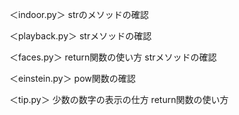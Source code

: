 ＜indoor.py＞
strのメソッドの確認

＜playback.py＞
strメソッドの確認

＜faces.py＞
return関数の使い方
strメソッドの確認

＜einstein.py＞
pow関数の確認

＜tip.py＞
少数の数字の表示の仕方
return関数の使い方
